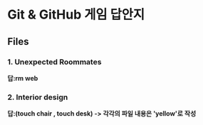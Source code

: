 # Git & GitHub 게임 답안지

## Files

### 1. Unexpected Roommates

**답:rm web**

### 2. Interior design

**답:(touch chair , touch desk) -> 각각의 파일 내용은 'yellow'로 작성**